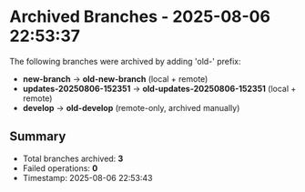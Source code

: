 # Archived Branches - 2025-08-06 22:53:37

The following branches were archived by adding 'old-' prefix:

- **new-branch** → **old-new-branch** (local + remote)
- **updates-20250806-152351** → **old-updates-20250806-152351** (local + remote)
- **develop** → **old-develop** (remote-only, archived manually)

## Summary

- Total branches archived: **3**
- Failed operations: **0**
- Timestamp: 2025-08-06 22:53:43
